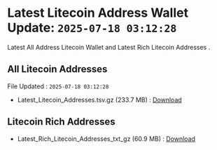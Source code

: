 # Latest Litecoin Address Wallet Update: `2025-07-18 03:12:28`

Latest All Address Litecoin Wallet and Latest Rich Litecoin Addresses .

## All Litecoin Addresses

File Updated : `2025-07-18 03:12:28`

- Latest_Litecoin_Addresses.tsv.gz (233.7 MB) : [Download](https://github.com/Pymmdrza/Rich-Address-Wallet/releases/tag/Litecoin)

## Litecoin Rich Addresses

- Latest_Rich_Litecoin_Addresses_txt_gz (60.9 MB) : [Download](https://github.com/Pymmdrza/Rich-Address-Wallet/releases/tag/Litecoin)
